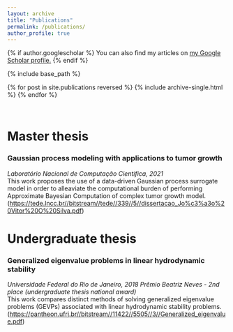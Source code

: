 ```yaml
---
layout: archive
title: "Publications"
permalink: /publications/
author_profile: true
---
```


{% if author.googlescholar %}
  You can also find my articles on <u><a href="{{author.googlescholar}}">my Google Scholar profile</a>.</u>
{% endif %}

{% include base_path %}

{% for post in site.publications reversed %}
  {% include archive-single.html %}
{% endfor %}

<br>

Master thesis
======

### Gaussian process modeling with applications to tumor growth 
*Laboratório Nacional de Computação Científica, 2021*
<br>
This work proposes the use of a data-driven Gaussian process surrogate model in order to alleaviate the computational burden of performing Approximate Bayesian Computation of complex tumor growth model.
(https://tede.lncc.br//bitstream//tede//339//5//dissertacao_Jo%c3%a3o%20Vitor%20O%20Silva.pdf)

Undergraduate thesis
======

### Generalized eigenvalue problems in linear hydrodynamic stability 
*Universidade Federal do Rio de Janeiro, 2018*
*Prêmio Beatriz Neves - 2nd place (undergraduate thesis national award)*
<br>
This work compares distinct methods of solving generalized eigenvalue problems (GEVPs) associated with linear hydrodynamic stability problems. 
(https://pantheon.ufrj.br//bitstream//11422//5505//3//Generalized_eigenvalue.pdf)
